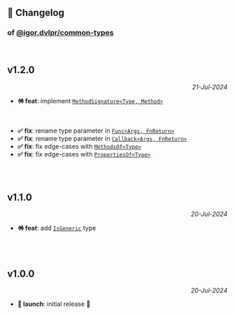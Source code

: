 ## 📒 Changelog

### of [@igor.dvlpr/common-types](https://github.com/igorskyflyer/npm-common-types)

<br>

## v1.2.0

<p align="right"><em>21-Jul-2024</em></p>

- **🪅 feat**: implement [`MethodSignature<Type, Method>`](./README.md#methodsignaturetype-method)

<br>

- **✅ fix**: rename type parameter in [`Func<Args, FnReturn>`](./README.md#funcargs-fnreturn)
- **✅ fix**: rename type parameter in [`Callback<Args, FnReturn>`](./README.md#callbackargs-fnreturn)
- **✅ fix**: fix edge-cases with [`MethodsOf<Type>`](./README.md#methodsoftype)
- **✅ fix**: fix edge-cases with [`PropertiesOf<Type>`](./README.md#propertiesoftype)

<br>
<br>

## v1.1.0

<p align="right"><em>20-Jul-2024</em></p>

- **🪅 feat**: add [`IsGeneric`](./README.md#isgenerictype) type

<br>
<br>

## v1.0.0

<p align="right"><em>20-Jul-2024</em></p>

- **🚀 launch**: initial release 🎉
